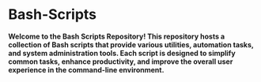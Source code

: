 # Bash-Scripts

**Welcome to the Bash Scripts Repository! This repository hosts a collection of Bash scripts that provide various utilities, automation tasks, and system administration tools. Each script is designed to simplify common tasks, enhance productivity, and improve the overall user experience in the command-line environment.**
